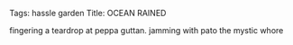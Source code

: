 Tags: hassle garden
Title: OCEAN RAINED
  
fingering a teardrop at peppa guttan. jamming with pato the mystic whore